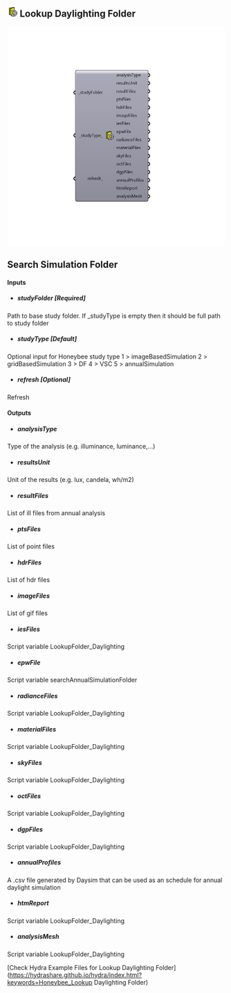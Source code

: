 ## ![](../../images/icons/Lookup_Daylighting_Folder.png) Lookup Daylighting Folder

![](../../images/components/Lookup_Daylighting_Folder.png)

Search Simulation Folder
 -
 

#### Inputs
* ##### studyFolder [Required]
Path to base study folder. If _studyType is empty then it should be full path to study folder
* ##### studyType [Default]
Optional input for Honeybee study type
 1 > imageBasedSimulation
 2 > gridBasedSimulation
 3 > DF
 4 > VSC
 5 > annualSimulation
* ##### refresh [Optional]
Refresh

#### Outputs
* ##### analysisType
Type of the analysis (e.g. illuminance, luminance,...)
* ##### resultsUnit
Unit of the results (e.g. lux, candela, wh/m2)
* ##### resultFiles
List of ill files from annual analysis
* ##### ptsFiles
List of point files
* ##### hdrFiles
List of hdr files
* ##### imageFiles
List of gif files
* ##### iesFiles
Script variable LookupFolder_Daylighting
* ##### epwFile
Script variable searchAnnualSimulationFolder
* ##### radianceFiles
Script variable LookupFolder_Daylighting
* ##### materialFiles
Script variable LookupFolder_Daylighting
* ##### skyFiles
Script variable LookupFolder_Daylighting
* ##### octFiles
Script variable LookupFolder_Daylighting
* ##### dgpFiles
Script variable LookupFolder_Daylighting
* ##### annualProfiles
A .csv file generated by Daysim that can be used as an schedule for annual daylight simulation
* ##### htmReport
Script variable LookupFolder_Daylighting
* ##### analysisMesh
Script variable LookupFolder_Daylighting


[Check Hydra Example Files for Lookup Daylighting Folder](https://hydrashare.github.io/hydra/index.html?keywords=Honeybee_Lookup Daylighting Folder)